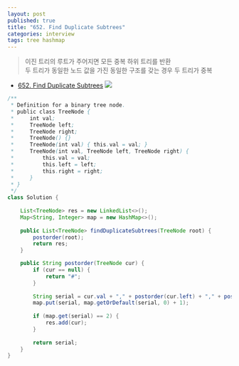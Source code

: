 ```yaml
---
layout: post
published: true
title: "652. Find Duplicate Subtrees"
categories: interview
tags: tree hashmap
---
```


> 이진 트리의 루트가 주어지면 모든 중복 하위 트리를 반환  
> 두 트리가 동일한 노드 값을 가진 동일한 구조를 갖는 경우 두 트리가 중복

- [652. Find Duplicate Subtrees](https://leetcode.com/problems/find-duplicate-subtrees/)
![](https://assets.leetcode.com/uploads/2020/08/16/e1.jpg)

```java
/**
 * Definition for a binary tree node.
 * public class TreeNode {
 *     int val;
 *     TreeNode left;
 *     TreeNode right;
 *     TreeNode() {}
 *     TreeNode(int val) { this.val = val; }
 *     TreeNode(int val, TreeNode left, TreeNode right) {
 *         this.val = val;
 *         this.left = left;
 *         this.right = right;
 *     }
 * }
 */
class Solution {
    
    List<TreeNode> res = new LinkedList<>();
    Map<String, Integer> map = new HashMap<>();
    
    public List<TreeNode> findDuplicateSubtrees(TreeNode root) {
        postorder(root);
        return res;
    }

    public String postorder(TreeNode cur) {
        if (cur == null) {
            return "#";  
        }
        
        String serial = cur.val + "," + postorder(cur.left) + "," + postorder(cur.right);
        map.put(serial, map.getOrDefault(serial, 0) + 1);
        
        if (map.get(serial) == 2) {
            res.add(cur);
        }
        
        return serial;
    }
}
```
